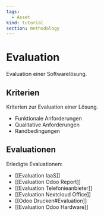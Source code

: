 ```yaml
---
tags:
  - Asset
kind: tutorial
section: methodology
---
```

# Evaluation

Evaluation einer Softwarelösung.

## Kriterien

Kriterien zur Evaluation einer Lösung.

* Funktionale Anforderungen
* Qualitative Anforderungen
* Randbedingungen

## Evaluationen

Erledigte Evaluationen:

* [[Evaluation IaaS]]
* [[Evaluation Odoo Report]]
* [[Evaluation Telefonieanbieter]]
* [[Evaluation Nextcloud Office]]
* [[Odoo Drucken#Evaluation]]
* [[Evaluation Odoo Hardware]]